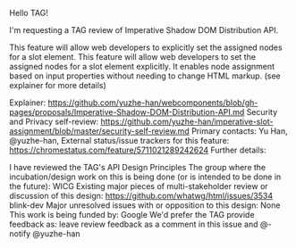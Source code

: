 Hello TAG!

I'm requesting a TAG review of Imperative Shadow DOM Distribution API. 

This feature will allow web developers to explicitly set the assigned nodes for a slot element. This feature will allow web developers to set the assigned nodes for a slot element explicitly. It enables node assignment based on input properties without needing to change HTML markup.  (see explainer for more details)

Explainer: https://github.com/yuzhe-han/webcomponents/blob/gh-pages/proposals/Imperative-Shadow-DOM-Distribution-API.md
Security and Privacy self-review: https://github.com/yuzhe-han/imperative-slot-assignment/blob/master/security-self-review.md
Primary contacts:  Yu Han, @yuzhe-han,
External status/issue trackers for this feature: https://chromestatus.com/feature/5711021289242624
Further details:

I have reviewed the TAG's API Design Principles
The group where the incubation/design work on this is being done (or is intended to be done in the future): WICG
Existing major pieces of multi-stakeholder review or discussion of this design:
https://github.com/whatwg/html/issues/3534
blink-dev
Major unresolved issues with or opposition to this design: None
This work is being funded by: Google
We'd prefer the TAG provide feedback as:
  leave review feedback as a comment in this issue and @-notify @yuzhe-han
